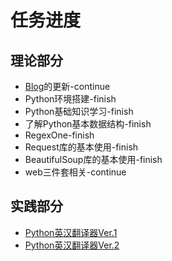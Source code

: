 # **任务进度**

## 理论部分
- [Blog](http://yuren123.cn/)的更新-continue
- Python环境搭建-finish
- Python基础知识学习-finish
- 了解Python基本数据结构-finish
- RegexOne-finish
- Request库的基本使用-finish
- BeautifulSoup库的基本使用-finish
- web三件套相关-continue

## 实践部分
- [Python英汉翻译器Ver.1](http://62.234.101.17/trans1.txt)
- [Python英汉翻译器Ver.2](http://62.234.101.17/trans2.txt)

